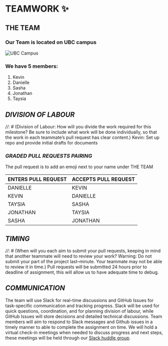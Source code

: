 # **TEAMWORK** :sparkles:

## THE TEAM ##

### Our Team is located on UBC campus ###

![UBC Campus](https://visit.ubc.ca/wp-content/uploads/2019/09/UBC_mainmall1_1940x1216.jpg)

### We have 5 members: ###
1. Kevin
2. Danielle
3. Sasha
4. Jonathan
5. Taysia

## _DIVISION OF LABOUR_
_//_: # (Division of Labour: How will you divide the work required for this milestone? Be sure to include what work will be done individually, so that the work in each teammate’s pull request has clear content.)
Kevin: Set up repo and provide initial drafts for documents

### _GRADED PULL REQUESTS PAIRING_ ###
The pull request is to add an emoji next to your name under THE TEAM

ENTERS PULL REQUEST | ACCEPTS PULL REQUEST  
--------------------|---------------------  
DANIELLE | KEVIN  
KEVIN | DANIELLE  
TAYSIA | SASHA  
JONATHAN | TAYSIA  
SASHA | JONATHAN  

## _TIMING_
_//_: # (When will you each aim to submit your pull requests, keeping in mind that another teammate will need to review your work? Warning: Do not submit your part of the project last–minute. Your teammate may not be able to review it in time.)
Pull requests will be submitted 24 hours prior to deadline of assignment, this will allow us to have adequate time to debug.

## _COMMUNICATION_
[//]: # (How will you communicate with each other? For example, will you be using both Slack and GitHub Issues? For what, exactly? How long will it realistically take you to respond to a message? Will you hold a regular meeting, or rely exclusively on asynchronous communication?)

The team will use Slack for real-time discussions and GitHub Issues for task-specific communication and tracking progress. 
Slack will be used for quick questions, coordination, and for planning division of labour, while GitHub Issues will store decisions and detailed technical discussions. 
Team members will aim to respond to Slack messages and Github issues in a timely manner to able to complete the assignment on time. 
We will hold a virtual check-in meetings when needed to discuss progress and next steps, these meetings will be held through our [Slack huddle group](https://app.slack.com/huddle/T09A488KAUT/C09EX911AEQ). 

